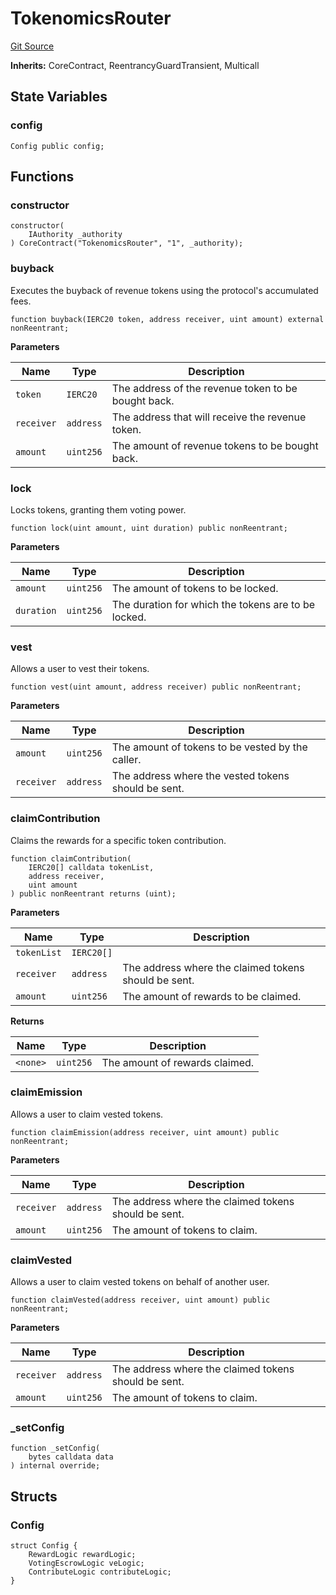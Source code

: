 # TokenomicsRouter
[Git Source](https://github.com/GMX-Blueberry-Club/puppet-contracts/blob/e958c407aafad0b6c3aeaa6893e84ba9f1b97fb1/src/TokenomicsRouter.sol)

**Inherits:**
CoreContract, ReentrancyGuardTransient, Multicall


## State Variables
### config

```solidity
Config public config;
```


## Functions
### constructor


```solidity
constructor(
    IAuthority _authority
) CoreContract("TokenomicsRouter", "1", _authority);
```

### buyback

Executes the buyback of revenue tokens using the protocol's accumulated fees.


```solidity
function buyback(IERC20 token, address receiver, uint amount) external nonReentrant;
```
**Parameters**

|Name|Type|Description|
|----|----|-----------|
|`token`|`IERC20`|The address of the revenue token to be bought back.|
|`receiver`|`address`|The address that will receive the revenue token.|
|`amount`|`uint256`|The amount of revenue tokens to be bought back.|


### lock

Locks tokens, granting them voting power.


```solidity
function lock(uint amount, uint duration) public nonReentrant;
```
**Parameters**

|Name|Type|Description|
|----|----|-----------|
|`amount`|`uint256`|The amount of tokens to be locked.|
|`duration`|`uint256`|The duration for which the tokens are to be locked.|


### vest

Allows a user to vest their tokens.


```solidity
function vest(uint amount, address receiver) public nonReentrant;
```
**Parameters**

|Name|Type|Description|
|----|----|-----------|
|`amount`|`uint256`|The amount of tokens to be vested by the caller.|
|`receiver`|`address`|The address where the vested tokens should be sent.|


### claimContribution

Claims the rewards for a specific token contribution.


```solidity
function claimContribution(
    IERC20[] calldata tokenList,
    address receiver,
    uint amount
) public nonReentrant returns (uint);
```
**Parameters**

|Name|Type|Description|
|----|----|-----------|
|`tokenList`|`IERC20[]`||
|`receiver`|`address`|The address where the claimed tokens should be sent.|
|`amount`|`uint256`|The amount of rewards to be claimed.|

**Returns**

|Name|Type|Description|
|----|----|-----------|
|`<none>`|`uint256`|The amount of rewards claimed.|


### claimEmission

Allows a user to claim vested tokens.


```solidity
function claimEmission(address receiver, uint amount) public nonReentrant;
```
**Parameters**

|Name|Type|Description|
|----|----|-----------|
|`receiver`|`address`|The address where the claimed tokens should be sent.|
|`amount`|`uint256`|The amount of tokens to claim.|


### claimVested

Allows a user to claim vested tokens on behalf of another user.


```solidity
function claimVested(address receiver, uint amount) public nonReentrant;
```
**Parameters**

|Name|Type|Description|
|----|----|-----------|
|`receiver`|`address`|The address where the claimed tokens should be sent.|
|`amount`|`uint256`|The amount of tokens to claim.|


### _setConfig


```solidity
function _setConfig(
    bytes calldata data
) internal override;
```

## Structs
### Config

```solidity
struct Config {
    RewardLogic rewardLogic;
    VotingEscrowLogic veLogic;
    ContributeLogic contributeLogic;
}
```

